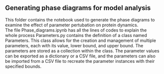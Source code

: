 ## Generating phase diagrams for model analysis
This folder contains the notebook used to generate the phase diagrams to examine the effect of parameter pertubation on protein dynamics. <br> 
The file Phase_diagrams.ipynb has all the lines of codes to explain the whole process <be>
Parameters.py contains the definition of a class named Parameters. This class allows for the creation and management of multiple parameters, each with its value, lower bound, and upper bound. The parameters are stored as a collection within the class. The parameter values can be exported as a dictionary or a CSV file, and the parameters can also be imported from a CSV file to recreate the parameter instances with their specified bounds. 

